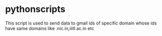 # pythonscripts
This script is used to send data to gmail ids of specific domain whose ids have same domains like .nic.in,iiitl.ac.in etc
